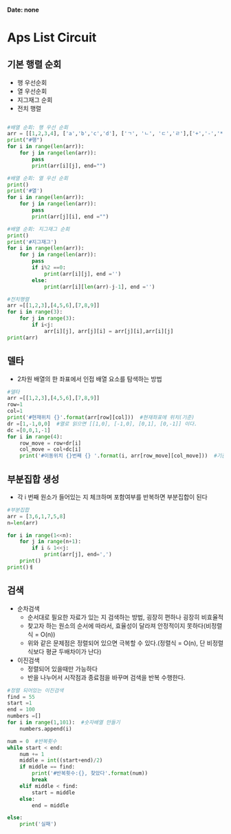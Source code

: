 #### Date: none

# Aps List Circuit 



## 기본 행렬 순회

- 행 우선순회
- 열 우선순회
- 지그재그 순회
- 전치 행렬



```python

#배열 순회: 행 우선 순회
arr = [[1,2,3,4], ['a','b','c','d'], ['ㄱ', 'ㄴ', 'ㄷ','ㄹ'],['+','-','*','/']]
print("#행")
for i in range(len(arr)):
    for j in range(len(arr)):
        pass
        print(arr[i][j], end="")

#배열 순회: 열 우선 순회
print()
print('#열')
for i in range(len(arr)):
    for j in range(len(arr)):
        pass
        print(arr[j][i], end ="")

#배열 순회: 지그재그 순회
print()
print('#지그재그')
for i in range(len(arr)):
    for j in range(len(arr)):
        pass
        if i%2 ==0:
            print(arr[i][j], end ='')
        else:
            print(arr[i][len(arr)-j-1], end ='')

#전치행렬
arr =[[1,2,3],[4,5,6],[7,8,9]]
for i in range(3):
    for j in range(3):
        if i<j:
            arr[i][j], arr[j][i] = arr[j][i],arr[i][j]
print(arr)
```





##   델타 

- 2차원 배열의 한 좌표에서 인접 배열 요소를 탐색하는 방법



```python
#델타
arr =[[1,2,3],[4,5,6],[7,8,9]]
row=1
col=1
print('#현재위치 {}'.format(arr[row][col]))  #현재좌표에 위치(기준)
dr =[1,-1,0,0]  #열로 읽으면 [[1,0], [-1,0], [0,1], [0,-1]] 이다.
dc =[0,0,1,-1]
for i in range(4):
    row_move = row+dr[i]
    col_move = col+dc[i]
    print('#이동위치 {}번째 {} '.format(i, arr[row_move][col_move]))  #기준좌표에서 dr , dc만큼 이동
```




##     부분집합 생성

-  각 i 번째 원소가 들어있는 지 체크하며 포함여부를 반복하면 부분집합이 된다



```python
#부분집합
arr = [3,6,1,7,5,8]
n=len(arr)

for i in range(1<<n):
    for j in range(n+1):
        if i & 1<<j:
            print(arr[j], end=',')
    print()
print()ㅔ
```




## 검색

- 순차검색 
  - 순서대로 필요한 자료가 있는 지 검색하는 방법, 굉장히 편하나 굉장히 비효율적
  - 찾고자 하는 원소의 순서에 따라서,  효율성이 달라져 안정적이지 못하다(비정렬식 = O(n))
  - 위와 같은 문제점은 정렬되어 있으면 극복할 수 있다.(정렬식 = O(n),  단 비정렬식보다 평균 두배차이가 난다)
- 이진검색
  - 정렬되어 있을때만 가능하다
  - 반을 나누어서 시작점과 종료점을 바꾸며 검색을 반복 수행한다.



```python
#정렬 되어있는 이진검색
find = 55
start =1
end = 100
numbers =[]
for i in range(1,101):  #숫자배열 만들기
    numbers.append(i)

num = 0  #반복횟수
while start < end:
    num += 1
    middle = int((start+end)/2)
    if middle == find:
        print('#반복횟수:{}, 찾았다'.format(num))
        break
    elif middle < find:
        start = middle
    else:
        end = middle

else:
    print('실패')
```